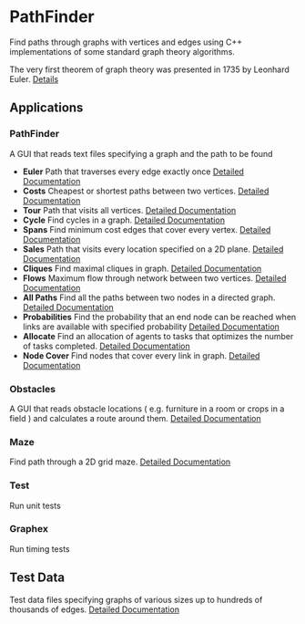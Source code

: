 # PathFinder

Find paths through graphs with vertices and edges using C++ implementations of some standard graph theory algorithms.

The very first theorem of graph theory was presented in 1735 by Leonhard Euler. [Details](https://github.com/JamesBremner/PathFinderFeb2023/wiki/Euler)

## Applications

### PathFinder

A GUI that reads text files specifying a graph and the path to be found

 * __Euler__ Path that traverses every edge exactly once [Detailed Documentation](https://github.com/JamesBremner/PathFinderFeb2023/wiki/Euler)
 * __Costs__  Cheapest or shortest paths between two vertices. [Detailed Documentation](https://github.com/JamesBremner/PathFinderFeb2023/wiki/Costs)
 * __Tour__ Path that visits all vertices. [Detailed Documentation](https://github.com/JamesBremner/PathFinderFeb2023/wiki/Tour)
 * __Cycle__ Find cycles in a graph.  [Detailed Documentation](https://github.com/JamesBremner/PathFinderFeb2023/wiki/Cycles)
 * __Spans__ Find minimum cost edges that cover every vertex. [Detailed Documentation](https://github.com/JamesBremner/PathFinderFeb2023/wiki/Spans)
 * __Sales__ Path that visits every location specified on a 2D plane. [Detailed Documentation](https://github.com/JamesBremner/PathFinderFeb2023/wiki/Sales)
 * __Cliques__ Find maximal cliques in graph. [Detailed Documentation](https://github.com/JamesBremner/PathFinderFeb2023/wiki/Cliques)
 * __Flows__ Maximum flow through network between two vertices.  [Detailed Documentation](https://github.com/JamesBremner/PathFinderFeb2023/wiki/Flows)
 * __All Paths__  Find all the paths between two nodes in a directed graph. [Detailed Documentation](https://github.com/JamesBremner/PathFinder/wiki/All-Paths)
 * __Probabilities__ Find the probability that an end node can be reached when links are available with specified probability [Detailed Documentation](https://github.com/JamesBremner/PathFinder/wiki/Probabilities)
 * __Allocate__  Find an allocation of agents to tasks that optimizes the number of tasks completed. [Detailed Documentation](https://github.com/JamesBremner/PathFinder/wiki/Allocate)
 * __Node Cover__ Find nodes that cover every link in graph. [Detailed Documentation](https://github.com/JamesBremner/PathFinder/wiki/Node-Cover) 
 
### Obstacles

A GUI that reads obstacle locations ( e.g. furniture in a room or crops in a field ) and calculates a route around them. [Detailed Documentation](https://github.com/JamesBremner/PathFinderFeb2023/wiki/Obstacles)

### Maze

Find path through a 2D grid maze.  [Detailed Documentation](https://github.com/JamesBremner/PathFinder/wiki/maze)
 
### Test

Run unit tests

### Graphex

Run timing tests

## Test Data

Test data files specifying graphs of various sizes up to hundreds of thousands of edges. [Detailed Documentation](https://github.com/JamesBremner/PathFinder/wiki/Test-Data)
